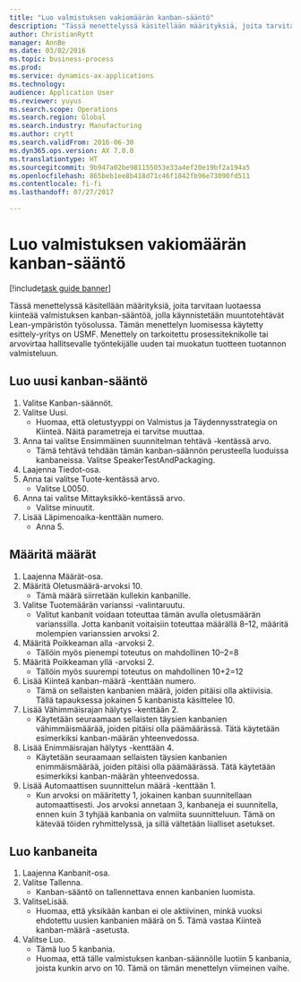 ```yaml
--- 
title: "Luo valmistuksen vakiomäärän kanban-sääntö"
description: "Tässä menettelyssä käsitellään määrityksiä, joita tarvitaan luotaessa kiinteää valmistuksen kanban-sääntöä, jolla käynnistetään muuntotehtävät Lean-ympäristön työsolussa."
author: ChristianRytt
manager: AnnBe
ms.date: 03/02/2016
ms.topic: business-process
ms.prod: 
ms.service: dynamics-ax-applications
ms.technology: 
audience: Application User
ms.reviewer: yuyus
ms.search.scope: Operations
ms.search.region: Global
ms.search.industry: Manufacturing
ms.author: crytt
ms.search.validFrom: 2016-06-30
ms.dyn365.ops.version: AX 7.0.0
ms.translationtype: HT
ms.sourcegitcommit: 9b947a02be981155053e33a4ef20e19bf2a194a5
ms.openlocfilehash: 865beb1ee8b418d71c46f1842fb96e73090fd511
ms.contentlocale: fi-fi
ms.lasthandoff: 07/27/2017

---
```

# <a name="create-a-fixed-quantity-kanban-rule-for-manufacturing"></a>Luo valmistuksen vakiomäärän kanban-sääntö

[!include[task guide banner](../../includes/task-guide-banner.md)]

Tässä menettelyssä käsitellään määrityksiä, joita tarvitaan luotaessa kiinteää valmistuksen kanban-sääntöä, jolla käynnistetään muuntotehtävät Lean-ympäristön työsolussa. Tämän menettelyn luomisessa käytetty esittely-yritys on USMF. Menettely on tarkoitettu prosessiteknikolle tai arvovirtaa hallitsevalle työntekijälle uuden tai muokatun tuotteen tuotannon valmisteluun.


## <a name="create-new-kanban-rule"></a>Luo uusi kanban-sääntö
1. Valitse Kanban-säännöt.
2. Valitse Uusi.
    * Huomaa, että oletustyyppi on Valmistus ja Täydennysstrategia on Kiinteä. Näitä parametreja ei tarvitse muuttaa.  
3. Anna tai valitse Ensimmäinen suunnitelman tehtävä -kentässä arvo.
    * Tämä tehtävä tehdään tämän kanban-säännön perusteella luoduissa kanbaneissa.  Valitse SpeakerTestAndPackaging.  
4. Laajenna Tiedot-osa.
5. Anna tai valitse Tuote-kentässä arvo.
    * Valitse L0050.  
6. Anna tai valitse Mittayksikkö-kentässä arvo.
    * Valitse minuutit.  
7. Lisää Läpimenoaika-kenttään numero.
    * Anna 5.  

## <a name="set-quantities"></a>Määritä määrät
1. Laajenna Määrät-osa.
2. Määritä Oletusmäärä-arvoksi 10.
    * Tämä määrä siirretään kullekin kanbanille.  
3. Valitse Tuotemäärän varianssi -valintaruutu.
    * Valitut kanbanit voidaan toteuttaa tämän avulla oletusmäärän varianssilla.  Jotta kanbanit voitaisiin toteuttaa määrällä 8–12, määritä molempien varianssien arvoksi 2.  
4. Määritä Poikkeaman alla -arvoksi 2.
    * Tällöin myös pienempi toteutus on mahdollinen 10–2=8  
5. Määritä Poikkeaman yllä -arvoksi 2.
    * Tällöin myös suurempi toteutus on mahdollinen 10+2=12  
6. Lisää Kiinteä kanban-määrä -kenttään numero.
    * Tämä on sellaisten kanbanien määrä, joiden pitäisi olla aktiivisia. Tällä tapauksessa jokainen 5 kanbanista käsittelee 10.  
7. Lisää Vähimmäisrajan hälytys -kenttään 2.
    * Käytetään seuraamaan sellaisten täysien kanbanien vähimmäismäärää, joiden pitäisi olla päämäärässä. Tätä käytetään esimerkiksi kanban-määrän yhteenvedossa.  
8. Lisää Enimmäisrajan hälytys -kenttään 4.
    * Käytetään seuraamaan sellaisten täysien kanbanien enimmäismäärää, joiden pitäisi olla päämäärässä. Tätä käytetään esimerkiksi kanban-määrän yhteenvedossa.  
9. Lisää Automaattisen suunnittelun määrä -kenttään 1.
    * Kun arvoksi on määritetty 1, jokainen kanban suunnitellaan automaattisesti.   Jos arvoksi annetaan 3, kanbaneja ei suunnitella, ennen kuin 3 tyhjää kanbania on valmiita suunnitteluun. Tämä on kätevää töiden ryhmittelyssä, ja sillä vältetään liialliset asetukset.  

## <a name="create-kanbans"></a>Luo kanbaneita
1. Laajenna Kanbanit-osa.
2. Valitse Tallenna.
    * Kanban-sääntö on tallennettava ennen kanbanien luomista.  
3. ValitseLisää.
    * Huomaa, että yksikään kanban ei ole aktiivinen, minkä vuoksi ehdotettu uusien kanbanien määrä on 5. Tämä vastaa Kiinteä kanban-määrä -asetusta.  
4. Valitse Luo.
    * Tämä luo 5 kanbania.  
    * Huomaa, että tälle valmistuksen kanban-säännölle luotiin 5 kanbania, joista kunkin arvo on 10. Tämä on tämän menettelyn viimeinen vaihe.  


